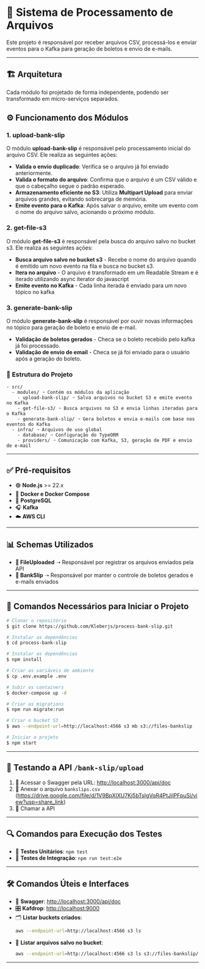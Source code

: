 # 📌 Sistema de Processamento de Arquivos

Este projeto é responsável por receber arquivos CSV, processá-los e enviar eventos para o Kafka para geração de boletos e envio de e-mails.

---

## 🏗️ Arquitetura

Cada módulo foi projetado de forma independente, podendo ser transformado em micro-serviços separados.

## ⚙️ Funcionamento dos Módulos

### 1. **upload-bank-slip**
O módulo **upload-bank-slip** é responsável pelo processamento inicial do arquivo CSV. Ele realiza as seguintes ações:

- **Valida o envio duplicado**: Verifica se o arquivo já foi enviado anteriormente.
- **Valida o formato do arquivo**: Confirma que o arquivo é um CSV válido e que o cabeçalho segue o padrão esperado.
- **Armazenamento eficiente no S3**: Utiliza **Multipart Upload** para enviar arquivos grandes, evitando sobrecarga de memória.
- **Emite evento para o Kafka**: Após salvar o arquivo, emite um evento com o nome do arquivo salvo, acionando o próximo módulo.

### 2. **get-file-s3**
O módulo **get-file-s3** é responsável pela busca do arquivo salvo no bucket s3. Ele realiza as seguintes ações:

- **Busca arquivo salvo no bucket s3** - Recebe o nome do arquivo quando é emitido um novo evento na fila e busca no bucket s3.
- **Itera no arquivo** - O arquivo é transformado em um Readable Stream e é iterado utilizando async iterator do javascript
- **Emite evento no Kafka** - Cada linha iterada é enviado para um novo tópico no kafka

### 3. **generate-bank-slip**
O módulo **generate-bank-slip** é responsável por ouvir novas informações no tópico para geração de boleto e envio de e-mail.

- **Validação de boletos gerados** - Checa se o boleto recebido pelo kafka já foi processado.
- **Validação de envio de email** - Checa se já foi enviado para o usuário após a geração do boleto.


### 📂 Estrutura do Projeto

```⚔
- src/
  - modules/ ➝ Contém os módulos da aplicação
    - upload-bank-slip/ ➝ Salva arquivos no bucket S3 e emite evento no Kafka
    - get-file-s3/ ➝ Busca arquivos no S3 e envia linhas iteradas para o Kafka
    - generate-bank-slip/ ➝ Gera boletos e envia e-mails com base nos eventos do Kafka
  - infra/ ➝ Arquivos de uso global
    - database/ ➝ Configuração do TypeORM
    - providers/ ➝ Comunicação com Kafka, S3, geração de PDF e envio de e-mail
```

---

## ✅ Pré-requisitos

- 🟢 **Node.js** >= 22.x
- 🐳 **Docker e Docker Compose**
- 🐘 **PostgreSQL**
- 🎧 **Kafka**
- ☁️ **AWS CLI**

---

## 📊 Schemas Utilizados

- **📁 FileUploaded** ➝ Responsável por registrar os arquivos enviados pela API
- **🏦 BankSlip** ➝ Responsável por manter o controle de boletos gerados e e-mails enviados

---

## 🚀 Comandos Necessários para Iniciar o Projeto

```sh
# Clonar o repositório
$ git clone https://github.com/Kleberjs/process-bank-slip.git

# Instalar as dependências
$ cd process-bank-slip

# Instalar as dependências
$ npm install

# Criar as variáveis de ambiente
$ cp .env.example .env

# Subir os containers
$ docker-compose up -d

# Criar as migrations
$ npm run migrate:run

# Criar o bucket S3
$ aws --endpoint-url=http://localhost:4566 s3 mb s3://files-bankslip

# Iniciar o projeto
$ npm start
```

---

## 🧪 Testando a API `/bank-slip/upload`

1. 📜 Acessar o Swagger pela URL: [http://localhost:3000/api/doc](http://localhost:3000/api/doc)
2. 📎 Anexar o arquivo `bankslips.csv` (https://drive.google.com/file/d/1V9BpXlXU7Kj5bTsIgVqR4PtJjIPFpuSi/view?usp=share_link)
3. 📡 Chamar a API

---

## 🔍 Comandos para Execução dos Testes

- 🧪 **Testes Unitários**: `npm test`
- 🚦 **Testes de Integração**: `npm run test:e2e`

---

## 🛠️ Comandos Úteis e Interfaces

- 📜 **Swagger**: [http://localhost:3000/api/doc](http://localhost:3000/api/doc)
- 🎛️ **Kafdrop**: [http://localhost:9000](http://localhost:9000)
- 🗂️ **Listar buckets criados**:
  ```sh
  aws --endpoint-url=http://localhost:4566 s3 ls
  ```
- 📄 **Listar arquivos salvo no bucket**:
  ```sh
  aws --endpoint-url=http://localhost:4566 s3 ls s3://files-bankslip/ --recursive --human-readable --summarize
  ```

---

